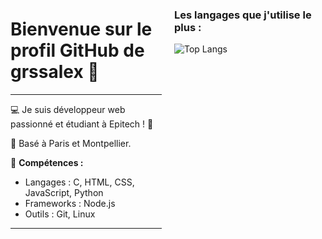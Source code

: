 <div style="display: flex; align-items: flex-start;">

<div style="flex: 1; padding-right: 20px;">
  
# Bienvenue sur le profil GitHub de grssalex 👋
---

💻 Je suis développeur web passionné et étudiant à Epitech ! 🚀 <p> </p>
📍 Basé à Paris et Montpellier.  

<p> </p>
<p> </p>

🌟 **Compétences :**
- Langages : C, HTML, CSS, JavaScript, Python
- Frameworks : Node.js
- Outils : Git, Linux

---

</div>

<div style="flex: 1;">
  
### Les langages que j'utilise le plus :
![Top Langs](https://github-readme-stats.vercel.app/api/top-langs/?username=grssalex&layout=compact&theme=radical)

</div>
</div>
